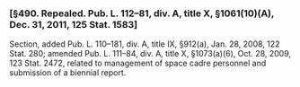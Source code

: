 ### [§490. Repealed. Pub. L. 112–81, div. A, title X, §1061(10)(A), Dec. 31, 2011, 125 Stat. 1583] ###

Section, added Pub. L. 110–181, div. A, title IX, §912(a), Jan. 28, 2008, 122 Stat. 280; amended Pub. L. 111–84, div. A, title X, §1073(a)(6), Oct. 28, 2009, 123 Stat. 2472, related to management of space cadre personnel and submission of a biennial report.